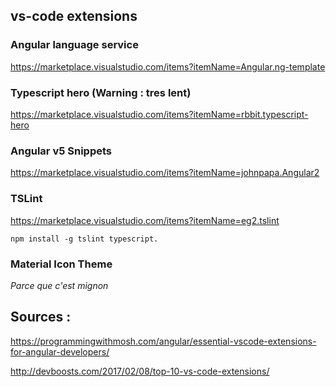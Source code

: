 
## vs-code extensions

### Angular language service

https://marketplace.visualstudio.com/items?itemName=Angular.ng-template

### Typescript hero (Warning : tres lent)

https://marketplace.visualstudio.com/items?itemName=rbbit.typescript-hero

### Angular v5 Snippets

https://marketplace.visualstudio.com/items?itemName=johnpapa.Angular2

### TSLint

https://marketplace.visualstudio.com/items?itemName=eg2.tslint

```shell
npm install -g tslint typescript.
```

### Material Icon Theme

*Parce que c'est mignon*

## Sources :

https://programmingwithmosh.com/angular/essential-vscode-extensions-for-angular-developers/

http://devboosts.com/2017/02/08/top-10-vs-code-extensions/
